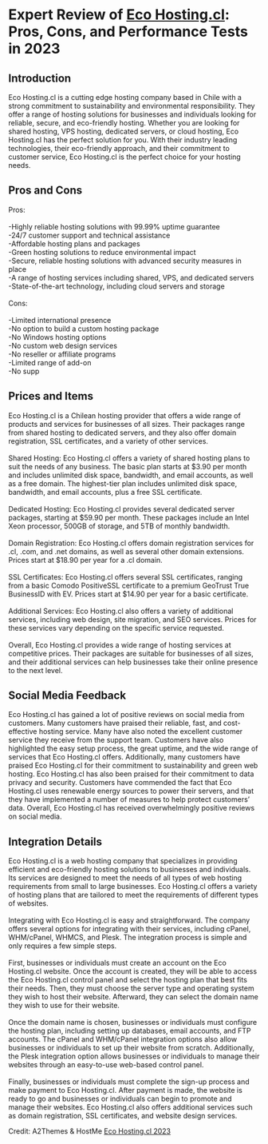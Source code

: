 <h1>Expert Review of <a href="https://a2themes.com/eco-hostingcl-reviews">Eco Hosting.cl</a>: Pros, Cons, and Performance Tests in 2023</h1>
<h2>Introduction</h2>
Eco Hosting.cl is a cutting edge hosting company based in Chile with a strong commitment to sustainability and environmental responsibility. They offer a range of hosting solutions for businesses and individuals looking for reliable, secure, and eco-friendly hosting. Whether you are looking for shared hosting, VPS hosting, dedicated servers, or cloud hosting, Eco Hosting.cl has the perfect solution for you. With their industry leading technologies, their eco-friendly approach, and their commitment to customer service, Eco Hosting.cl is the perfect choice for your hosting needs.
<h2>Pros and Cons</h2>
Pros: <br><br>-Highly reliable hosting solutions with 99.99% uptime guarantee <br>-24/7 customer support and technical assistance <br>-Affordable hosting plans and packages <br>-Green hosting solutions to reduce environmental impact <br>-Secure, reliable hosting solutions with advanced security measures in place <br>-A range of hosting services including shared, VPS, and dedicated servers <br>-State-of-the-art technology, including cloud servers and storage<br><br>Cons: <br><br>-Limited international presence <br>-No option to build a custom hosting package <br>-No Windows hosting options <br>-No custom web design services <br>-No reseller or affiliate programs <br>-Limited range of add-on <br>-No supp
<h2>Prices and Items</h2>
Eco Hosting.cl is a Chilean hosting provider that offers a wide range of products and services for businesses of all sizes. Their packages range from shared hosting to dedicated servers, and they also offer domain registration, SSL certificates, and a variety of other services.<br><br>Shared Hosting: Eco Hosting.cl offers a variety of shared hosting plans to suit the needs of any business. The basic plan starts at $3.90 per month and includes unlimited disk space, bandwidth, and email accounts, as well as a free domain. The highest-tier plan includes unlimited disk space, bandwidth, and email accounts, plus a free SSL certificate.<br><br>Dedicated Hosting: Eco Hosting.cl provides several dedicated server packages, starting at $59.90 per month. These packages include an Intel Xeon processor, 500GB of storage, and 5TB of monthly bandwidth.<br><br>Domain Registration: Eco Hosting.cl offers domain registration services for .cl, .com, and .net domains, as well as several other domain extensions. Prices start at $18.90 per year for a .cl domain.<br><br>SSL Certificates: Eco Hosting.cl offers several SSL certificates, ranging from a basic Comodo PositiveSSL certificate to a premium GeoTrust True BusinessID with EV. Prices start at $14.90 per year for a basic certificate.<br><br>Additional Services: Eco Hosting.cl also offers a variety of additional services, including web design, site migration, and SEO services. Prices for these services vary depending on the specific service requested.<br><br>Overall, Eco Hosting.cl provides a wide range of hosting services at competitive prices. Their packages are suitable for businesses of all sizes, and their additional services can help businesses take their online presence to the next level.
<h2>Social Media Feedback</h2>
Eco Hosting.cl has gained a lot of positive reviews on social media from customers. Many customers have praised their reliable, fast, and cost-effective hosting service. Many have also noted the excellent customer service they receive from the support team. Customers have also highlighted the easy setup process, the great uptime, and the wide range of services that Eco Hosting.cl offers. Additionally, many customers have praised Eco Hosting.cl for their commitment to sustainability and green web hosting. Eco Hosting.cl has also been praised for their commitment to data privacy and security. Customers have commended the fact that Eco Hosting.cl uses renewable energy sources to power their servers, and that they have implemented a number of measures to help protect customers’ data. Overall, Eco Hosting.cl has received overwhelmingly positive reviews on social media.
<h2>Integration Details</h2>
Eco Hosting.cl is a web hosting company that specializes in providing efficient and eco-friendly hosting solutions to businesses and individuals. Its services are designed to meet the needs of all types of web hosting requirements from small to large businesses. Eco Hosting.cl offers a variety of hosting plans that are tailored to meet the requirements of different types of websites.<br><br>Integrating with Eco Hosting.cl is easy and straightforward. The company offers several options for integrating with their services, including cPanel, WHM/cPanel, WHMCS, and Plesk. The integration process is simple and only requires a few simple steps.<br><br>First, businesses or individuals must create an account on the Eco Hosting.cl website. Once the account is created, they will be able to access the Eco Hosting.cl control panel and select the hosting plan that best fits their needs. Then, they must choose the server type and operating system they wish to host their website. Afterward, they can select the domain name they wish to use for their website.<br><br>Once the domain name is chosen, businesses or individuals must configure the hosting plan, including setting up databases, email accounts, and FTP accounts. The cPanel and WHM/cPanel integration options also allow businesses or individuals to set up their website from scratch. Additionally, the Plesk integration option allows businesses or individuals to manage their websites through an easy-to-use web-based control panel.<br><br>Finally, businesses or individuals must complete the sign-up process and make payment to Eco Hosting.cl. After payment is made, the website is ready to go and businesses or individuals can begin to promote and manage their websites. Eco Hosting.cl also offers additional services such as domain registration, SSL certificates, and website design services.
<p>Credit: A2Themes & HostMe <a href="https://a2themes.com/eco-hostingcl-reviews">Eco Hosting.cl 2023</a></p>